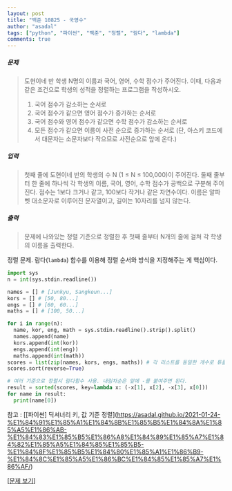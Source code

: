 ```yaml
---
layout: post
title: "백준 10825 - 국영수"
author: "asadal"
tags: ["python", "파이썬", "백준", "정렬", "람다", "lambda"]
comments: true
---
```


##### 문제

>도현이네 반 학생 N명의 이름과 국어, 영어, 수학 점수가 주어진다. 이때, 다음과 같은 조건으로 학생의 성적을 정렬하는 프로그램을 작성하시오.
>
>1. 국어 점수가 감소하는 순서로
>2. 국어 점수가 같으면 영어 점수가 증가하는 순서로
>3. 국어 점수와 영어 점수가 같으면 수학 점수가 감소하는 순서로
>4. 모든 점수가 같으면 이름이 사전 순으로 증가하는 순서로 (단, 아스키 코드에서 대문자는 소문자보다 작으므로 사전순으로 앞에 온다.)

##### 입력

>첫째 줄에 도현이네 반의 학생의 수 N (1 ≤ N ≤ 100,000)이 주어진다. 둘째 줄부터 한 줄에 하나씩 각 학생의 이름, 국어, 영어, 수학 점수가 공백으로 구분해 주어진다. 점수는 1보다 크거나 같고, 100보다 작거나 같은 자연수이다. 이름은 알파벳 대소문자로 이루어진 문자열이고, 길이는 10자리를 넘지 않는다.

##### 출력

>문제에 나와있는 정렬 기준으로 정렬한 후 첫째 줄부터 N개의 줄에 걸쳐 각 학생의 이름을 출력한다.

정렬 문제. 람다(`lambda`) 함수를 이용해 정렬 순서와 방식을 지정해주는 게 핵심이다.

```python
import sys
n = int(sys.stdin.readline())

names = [] # [Junkyu, Sangkeun...]
kors = [] # [50, 80...]
engs = [] # [60, 60...]
maths = [] # [100, 50...]

for i in range(n):
  name, kor, eng, math = sys.stdin.readline().strip().split()
  names.append(name)
  kors.append(int(kor))
  engs.append(int(eng))
  maths.append(int(math))
scores = list(zip(names, kors, engs, maths)) # 각 리스트를 동일한 개수로 튜플로 묶어줌. [(Junkyu, 50, 60, 100), (Sangkeun, 80, 60, 50)...]
scores.sort(reverse=True)

# 여러 기준으로 정렬시 람다함수 사용. 내림차순은 앞에 -를 붙여주면 된다.
result = sorted(scores, key=lambda x: (-x[1], x[2], -x[3], x[0]))
for name in result:
  print(name[0])
```

참고 : [\[파이썬] 딕셔너리 키, 값 기준 정렬](https://asadal.github.io/2021-01-24-%E1%84%91%E1%85%A1%E1%84%8B%E1%85%B5%E1%84%8A%E1%85%A5%E1%86%AB-%E1%84%83%E1%85%B5%E1%86%A8%E1%84%89%E1%85%A7%E1%84%82%E1%85%A5%E1%84%85%E1%85%B5-%E1%84%8F%E1%85%B5%E1%84%80%E1%85%A1%E1%86%B9-%E1%84%8C%E1%85%A5%E1%86%BC%E1%84%85%E1%85%A7%E1%86%AF/)

[[문제 보기](https://www.acmicpc.net/problem/10825)]